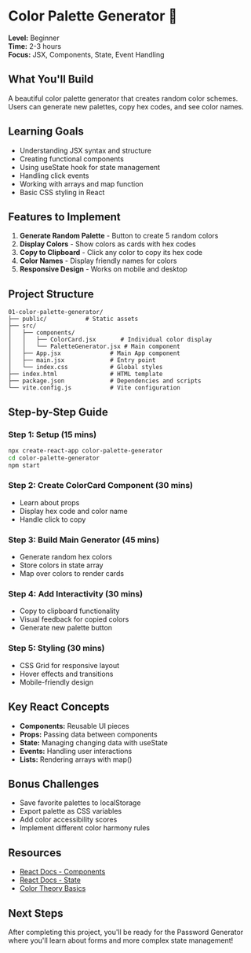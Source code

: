 # Color Palette Generator 🎨

**Level:** Beginner  
**Time:** 2-3 hours  
**Focus:** JSX, Components, State, Event Handling

## What You'll Build

A beautiful color palette generator that creates random color schemes. Users can generate new palettes, copy hex codes, and see color names.

## Learning Goals

- Understanding JSX syntax and structure
- Creating functional components
- Using useState hook for state management
- Handling click events
- Working with arrays and map function
- Basic CSS styling in React

## Features to Implement

1. **Generate Random Palette** - Button to create 5 random colors
2. **Display Colors** - Show colors as cards with hex codes
3. **Copy to Clipboard** - Click any color to copy its hex code
4. **Color Names** - Display friendly names for colors
5. **Responsive Design** - Works on mobile and desktop

## Project Structure

```
01-color-palette-generator/
├── public/           # Static assets
├── src/
│   ├── components/
│   │   ├── ColorCard.jsx       # Individual color display
│   │   └── PaletteGenerator.jsx # Main component
│   ├── App.jsx              # Main App component
│   ├── main.jsx             # Entry point
│   └── index.css            # Global styles
├── index.html               # HTML template
├── package.json             # Dependencies and scripts
└── vite.config.js           # Vite configuration
```

## Step-by-Step Guide

### Step 1: Setup (15 mins)

```bash
npx create-react-app color-palette-generator
cd color-palette-generator
npm start
```

### Step 2: Create ColorCard Component (30 mins)

- Learn about props
- Display hex code and color name
- Handle click to copy

### Step 3: Build Main Generator (45 mins)

- Generate random hex colors
- Store colors in state array
- Map over colors to render cards

### Step 4: Add Interactivity (30 mins)

- Copy to clipboard functionality
- Visual feedback for copied colors
- Generate new palette button

### Step 5: Styling (30 mins)

- CSS Grid for responsive layout
- Hover effects and transitions
- Mobile-friendly design

## Key React Concepts

- **Components:** Reusable UI pieces
- **Props:** Passing data between components
- **State:** Managing changing data with useState
- **Events:** Handling user interactions
- **Lists:** Rendering arrays with map()

## Bonus Challenges

- Save favorite palettes to localStorage
- Export palette as CSS variables
- Add color accessibility scores
- Implement different color harmony rules

## Resources

- [React Docs - Components](https://react.dev/learn/your-first-component)
- [React Docs - State](https://react.dev/learn/state-a-components-memory)
- [Color Theory Basics](https://www.canva.com/colors/color-wheel/)

## Next Steps

After completing this project, you'll be ready for the Password Generator where you'll learn about forms and more complex state management!
